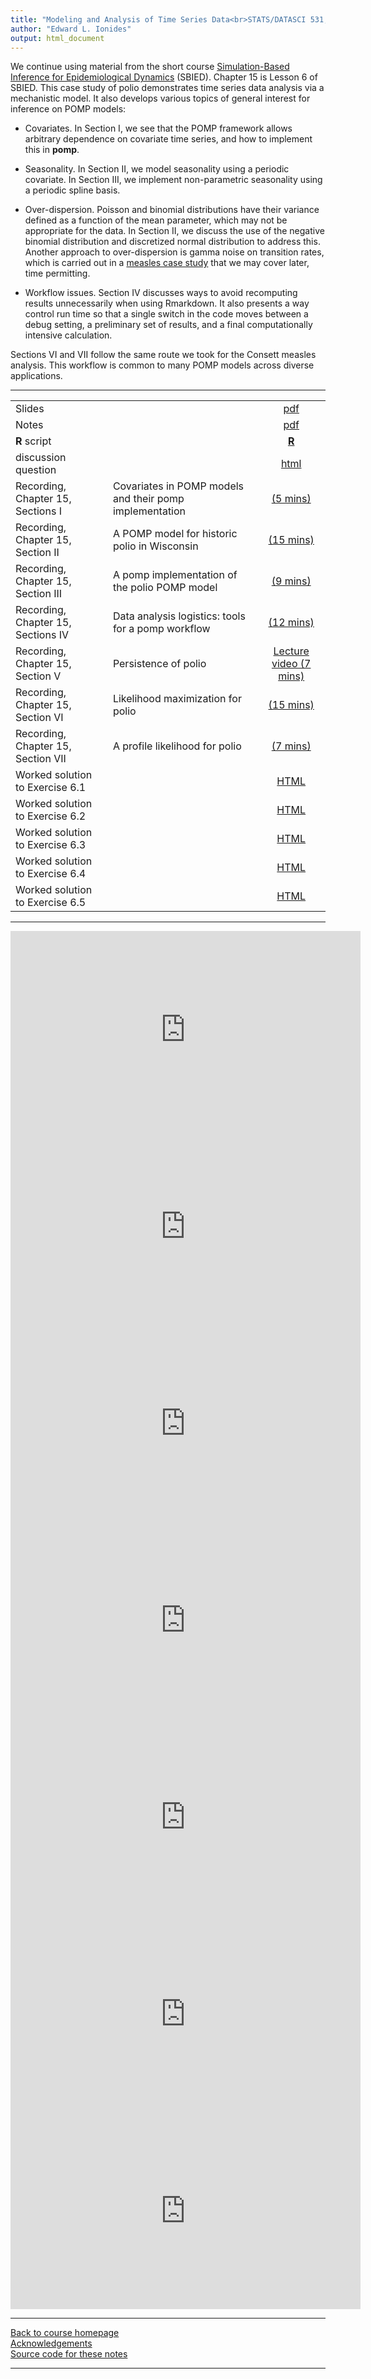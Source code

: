 ```yaml
---
title: "Modeling and Analysis of Time Series Data<br>STATS/DATASCI 531, Winter 2022<br>Chapter 15: A case study of polio including covariates, seasonality & over-dispersion"
author: "Edward L. Ionides"
output: html_document
---
```


We continue using material from the short course [Simulation-Based Inference for Epidemiological Dynamics](https://kingaa.github.io/sbied/) (SBIED). Chapter 15 is Lesson 6 of SBIED. This case study of polio demonstrates time series data analysis via a mechanistic model. It also develops various topics of general interest for inference on POMP models:

* Covariates. In Section I, we see that the POMP framework allows arbitrary dependence on covariate time series, and how to implement this in **pomp**.

* Seasonality. In Section II, we model seasonality using a periodic covariate. In Section III, we implement non-parametric seasonality using a periodic spline basis.

* Over-dispersion. Poisson and binomial distributions have their variance defined as a function of the mean parameter, which may not be appropriate for the data. In Section II, we discuss the use of the negative binomial distribution and discretized normal distribution to address this. Another approach to over-dispersion is gamma noise on transition rates, which is carried out in a [measles case study](https://kingaa.github.io/sbied/measles/) that we may cover later, time permitting.

* Workflow issues. Section IV discusses ways to avoid recomputing results unnecessarily when using Rmarkdown. It also presents a way control run time so that a single switch in the code moves between a debug setting, a preliminary set of results, and a final computationally intensive calculation.

Sections VI and VII follow the same route we took for the Consett measles analysis. This workflow is common to many POMP models across diverse applications.

---------------

| | ||
|:---------------|:---------------|:------------------------:|
| Slides  | | [pdf](https://kingaa.github.io/sbied/polio/slides.pdf) |
| Notes   | | [pdf](https://kingaa.github.io/sbied/polio/notes.pdf) |
| **R** script  | | [**R**](https://kingaa.github.io/sbied/polio/main.R) |
| discussion question | | [html](discussion.html) |
| Recording, Chapter 15, Sections I | Covariates in POMP models and their pomp implementation | [(5 mins)](https://youtu.be/TmlPMl_GkT8) | 
| Recording, Chapter 15, Section II | A POMP model for historic polio in Wisconsin | [(15 mins)](https://youtu.be/zBPvdscwZGo) |
| Recording, Chapter 15, Section III | A pomp implementation of the polio POMP model | [(9 mins)](https://youtu.be/FoQGr3hq5Xk) |
| Recording, Chapter 15, Sections IV | Data analysis logistics: tools for a pomp workflow | [(12 mins)](https://youtu.be/-Qr8Dzgfyww) |
| Recording, Chapter 15, Section V | Persistence of polio | [Lecture video (7 mins)](https://youtu.be/13KBab1MnbU) |
| Recording, Chapter 15, Section VI | Likelihood maximization for polio | [(15 mins)](https://youtu.be/xGi9WLUwKWg) |
| Recording, Chapter 15, Section VII | A profile likelihood for polio | [(7 mins)](https://youtu.be/O2OMIPukzVI) |
Worked solution to Exercise 6.1 | | [HTML](https://kingaa.github.io/sbied/polio/algorithmic-parameters-exercise.html)                                      |
| Worked solution to Exercise 6.2 | | [HTML](https://kingaa.github.io/sbied/polio/initial-values-exercise.html)                                              |
| Worked solution to Exercise 6.3 | | [HTML](https://kingaa.github.io/sbied/polio/starting-values-exercise.html)                                             |
| Worked solution to Exercise 6.4 | | [HTML](https://kingaa.github.io/sbied/polio/demography-exercise.html)                                                  |
| Worked solution to Exercise 6.5 | | [HTML](https://kingaa.github.io/sbied/polio/convergence-exercise.html)                                                                      |
-----------


<iframe width="560" height="315" src="https://www.youtube.com/embed/TmlPMl_GkT8" frameborder="0" allow="accelerometer; autoplay; clipboard-write; encrypted-media; gyroscope; picture-in-picture" allowfullscreen></iframe>

<iframe width="560" height="315" src="https://www.youtube.com/embed/zBPvdscwZGo" frameborder="0" allow="accelerometer; autoplay; clipboard-write; encrypted-media; gyroscope; picture-in-picture" allowfullscreen></iframe>

<iframe width="560" height="315" src="https://www.youtube.com/embed/FoQGr3hq5Xk" frameborder="0" allow="accelerometer; autoplay; clipboard-write; encrypted-media; gyroscope; picture-in-picture" allowfullscreen></iframe>

<iframe width="560" height="315" src="https://www.youtube.com/embed/-Qr8Dzgfyww" frameborder="0" allow="accelerometer; autoplay; clipboard-write; encrypted-media; gyroscope; picture-in-picture" allowfullscreen></iframe>

<iframe width="560" height="315" src="https://www.youtube.com/embed/13KBab1MnbU" frameborder="0" allow="accelerometer; autoplay; clipboard-write; encrypted-media; gyroscope; picture-in-picture" allowfullscreen></iframe>

<iframe width="560" height="315" src="https://www.youtube.com/embed/xGi9WLUwKWg" frameborder="0" allow="accelerometer; autoplay; clipboard-write; encrypted-media; gyroscope; picture-in-picture" allowfullscreen></iframe>

<iframe width="560" height="315" src="https://www.youtube.com/embed/O2OMIPukzVI" frameborder="0" allow="accelerometer; autoplay; clipboard-write; encrypted-media; gyroscope; picture-in-picture" allowfullscreen></iframe>

----------------------

[Back to course homepage](../index.html)  
[Acknowledgements](../acknowledge.html)  
[Source code for these notes](http://github.com/kingaa/sbied/tree/master/polio)


----------------------
